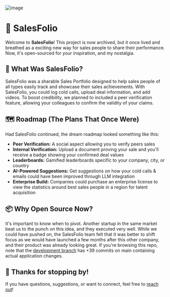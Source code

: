 ![image](https://github.com/user-attachments/assets/d8158cec-839f-460d-aa4b-97559e11183d)

# 📝 SalesFolio

Welcome to **SalesFolio**! This project is now archived, but it once lived and breathed as a exciting new way for sales people to share their performance. Now, it's open-sourced for your inspiration, and my nostalgia.

## 🚀 What Was SalesFolio?

SalesFolio was a sharable Sales Portfolio designed to help sales people of all types easily track and showcase their sales achievements. With SalesFolio, you could log cold calls, upload deal information, and add videos. To boost credibility, we planned to included a peer verification feature, allowing your colleagues to confirm the validity of your claims.

## 🗺️ Roadmap (The Plans That Once Were)

Had SalesFolio continued, the dream roadmap looked something like this:
- **Peer Verification:** A social aspect allowing you to verify peers sales
- **Internal Verification:** Upload a document proving your sale and you'll receive a badge showing your confirmed deal values
- **Leaderboards:** Gamified leaderboards specific to your company, city, or country
- **AI-Powered Suggestions:** Get suggestions on how your cold calls & emails could have been improved through LLM integration
- **Enterprise Build:** Companies could purchase an enterprise license to view the statistics around best sales people in a region for talent acquisition

## 📦 Why Open Source Now?

It's important to know when to pivot. Another startup in the same market beat us to the punch on this idea, and they executed very well. While we could have pushed on, the SalesFolio team felt that it was better to shift focus as we would have launched a few months after this other company, and their product was already looking great.
If you're browsing this repo, note that the [development branch](https://github.com/DavidASix/salesfolio/tree/development) has +39 commits on main containing actual application changes.

## 👏 Thanks for stopping by!

If you have questions, suggestions, or want to connect, feel free to [reach out](https://github.com/davidasix)!
